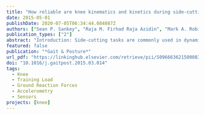 ```yaml
---
title: "How reliable are knee kinematics and kinetics during side-cutting manoeuvres?"
date: 2015-05-01
publishDate: 2020-07-05T06:34:44.084087Z
authors: ["Sean P. Sankey", "Raja M. Firhad Raja Azidin", "Mark A. Robinson", "Bart Malfait", "Kevin Deschamps", "Sabine Verschueren", "Filip Staes", "Jos Vanrenterghem"]
publication_types: ["2"]
abstract: "Introduction: Side-cutting tasks are commonly used in dynamic assessment of ACL injury risk, but only limited information is available concerning the reliability of knee loading parameters. The aim of this study was to investigate the reliability of side-cutting data with additional focus on modelling approaches and task execution variables. Methods: Each subject (n = 8) attended six testing sessions conducted by two observers. Kinematic and kinetic data of 458 side-cutting tasks was collected. Inter-trial, inter-session, inter-observer variability and observer/trial ratios were calculated at every time-point of normalised stance, for data derived from two modelling approaches. Variation in task execution variables was regressed against that of temporal proﬁles of relevant knee data using one-dimensional statistical parametric mapping. Results: Variability in knee kinematics was consistently low across the time-series waveform ( 58), but knee kinetic variability was high (31.8, 24.1 and 16.9 Nm for sagittal, frontal and transverse planes, respectively) in the weight acceptance phase of the side-cutting task. Calculations conveyed consistently moderate-to-good measurement reliability. Inverse kinematic modelling reduced the variability in sagittal ($6 Nm) and frontal planes ($10 Nm) compared to direct kinematic modelling. Variation in task execution variables did not explain any knee data variability. Conclusion: Side-cutting data appears to be reliably measured, however high knee moment variability exhibited in all planes, particularly in the early stance phase, suggests cautious interpretation towards ACL injury mechanics. Such variability may be inherent to the dynamic nature of the side-cutting task or experimental issues not yet known."
featured: false
publication: "*Gait & Posture*"
url_pdf: "https://linkinghub.elsevier.com/retrieve/pii/S0966636215000831"
doi: "10.1016/j.gaitpost.2015.03.014"
tags:
  - Knee
  - Training Load
  - Ground Reaction Forces
  - Accelerometry
  - Sensors
projects: [knee]
---
```

